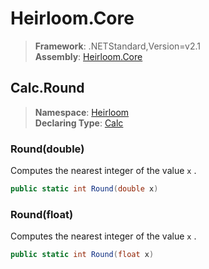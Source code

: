 # Heirloom.Core

> **Framework**: .NETStandard,Version=v2.1  
> **Assembly**: [Heirloom.Core][0]  

## Calc.Round

> **Namespace**: [Heirloom][0]  
> **Declaring Type**: [Calc][1]  

### Round(double)

Computes the nearest integer of the value `x` .

```cs
public static int Round(double x)
```

### Round(float)

Computes the nearest integer of the value `x` .

```cs
public static int Round(float x)
```

[0]: ../../../Heirloom.Core.md
[1]: ../Calc.md
